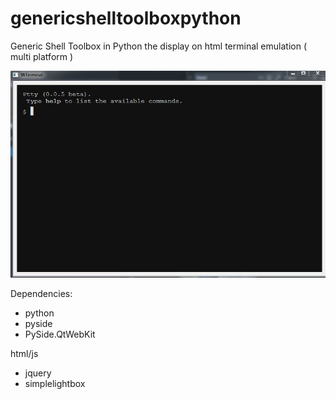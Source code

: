 # genericshelltoolboxpython
Generic Shell Toolbox in Python the display on html terminal emulation ( multi platform )



![After Launch](screenshot1.jpg)


Dependencies:
* python 
* pyside
* PySide.QtWebKit

html/js

* jquery 
* simplelightbox
